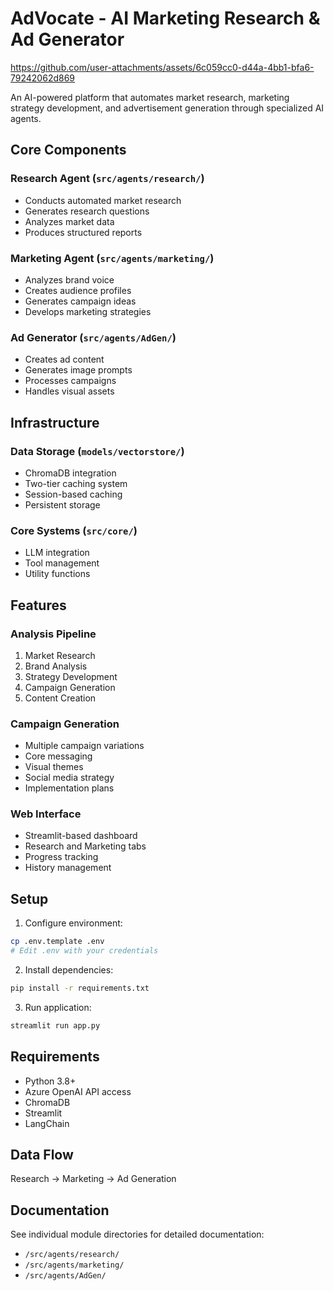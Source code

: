 # AdVocate - AI Marketing Research & Ad Generator

https://github.com/user-attachments/assets/6c059cc0-d44a-4bb1-bfa6-79242062d869

An AI-powered platform that automates market research, marketing strategy development, and advertisement generation through specialized AI agents.

## Core Components

### Research Agent (`src/agents/research/`)
- Conducts automated market research
- Generates research questions
- Analyzes market data
- Produces structured reports

### Marketing Agent (`src/agents/marketing/`)




- Analyzes brand voice
- Creates audience profiles
- Generates campaign ideas
- Develops marketing strategies

### Ad Generator (`src/agents/AdGen/`)
- Creates ad content
- Generates image prompts
- Processes campaigns
- Handles visual assets

## Infrastructure

### Data Storage (`models/vectorstore/`)
- ChromaDB integration
- Two-tier caching system
- Session-based caching
- Persistent storage

### Core Systems (`src/core/`)
- LLM integration
- Tool management
- Utility functions

## Features

### Analysis Pipeline
1. Market Research
2. Brand Analysis
3. Strategy Development
4. Campaign Generation
5. Content Creation

### Campaign Generation
- Multiple campaign variations
- Core messaging
- Visual themes
- Social media strategy
- Implementation plans

### Web Interface
- Streamlit-based dashboard
- Research and Marketing tabs
- Progress tracking
- History management

## Setup

1. Configure environment:
```bash
cp .env.template .env
# Edit .env with your credentials
```

2. Install dependencies:
```bash
pip install -r requirements.txt
```

3. Run application:
```bash
streamlit run app.py
```

## Requirements
- Python 3.8+
- Azure OpenAI API access
- ChromaDB
- Streamlit
- LangChain

## Data Flow
Research → Marketing → Ad Generation

## Documentation
See individual module directories for detailed documentation:
- `/src/agents/research/`
- `/src/agents/marketing/`
- `/src/agents/AdGen/`
